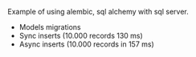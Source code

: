 Example of using alembic, sql alchemy with sql server.

- Models migrations
- Sync inserts (10.000 records 130 ms)
- Async inserts (10.000 records in 157 ms)
